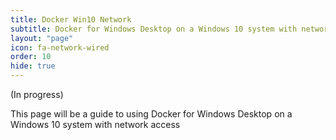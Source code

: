 ```yaml
---
title: Docker Win10 Network
subtitle: Docker for Windows Desktop on a Windows 10 system with network access
layout: "page"
icon: fa-network-wired
order: 10
hide: true
---
```


(In progress)

This page will be a guide to using Docker for Windows Desktop on a Windows 10 system with network access
